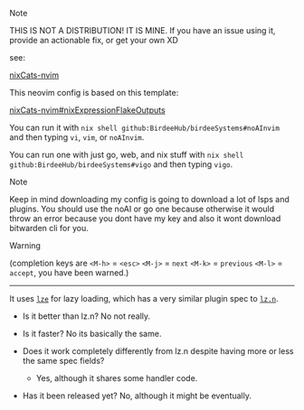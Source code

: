 > [!NOTE]
> THIS IS NOT A DISTRIBUTION! IT IS MINE.
> If you have an issue using it, provide an actionable fix, or get your own XD

see:

[nixCats-nvim](https://github.com/BirdeeHub/nixCats-nvim)

This neovim config is based on this template:

[nixCats-nvim#nixExpressionFlakeOutputs](https://github.com/BirdeeHub/nixCats-nvim/tree/main/nix/templates/nixExpressionFlakeOutputs)

You can run it with `nix shell github:BirdeeHub/birdeeSystems#noAInvim` and then typing `vi`, `vim`, or `noAInvim`.

You can run one with just go, web, and nix stuff with `nix shell github:BirdeeHub/birdeeSystems#vigo` and then typing `vigo`.

> [!NOTE]
> Keep in mind downloading my config is going to download a lot of lsps and plugins.
> You should use the noAI or go one because otherwise it would throw an error because you dont have my key and also it wont download bitwarden cli for you.


> [!WARNING]
> (completion keys are `<M-h>` = `<esc>` `<M-j>` = `next` `<M-k>` = `previous` `<M-l>` = `accept`, you have been warned.)

---

It uses [`lze`](https://github.com/BirdeeHub/lze) for lazy loading, which has a very similar plugin spec to [`lz.n`](https://github.com/nvim-neorocks/lz.n).

- Is it better than lz.n? No not really.

- Is it faster? No its basically the same.

- Does it work completely differently from lz.n despite having more or less
the same spec fields?
  - Yes, although it shares some handler code.

- Has it been released yet? No, although it might be eventually.

